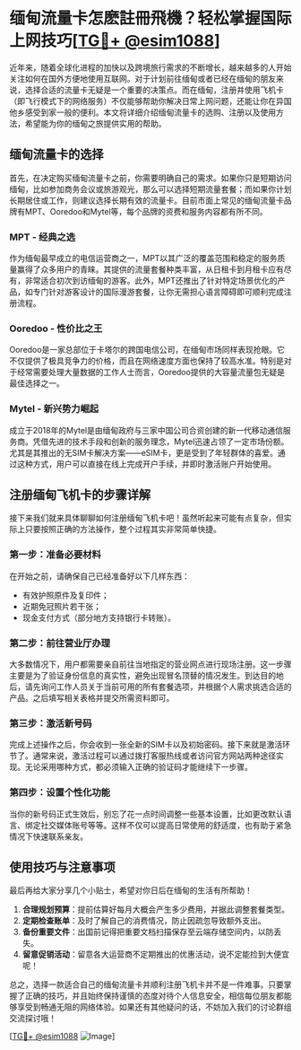 # 缅甸流量卡怎麽註冊飛機？轻松掌握国际上网技巧[[TG💪+ @esim1088](https://t.me/s/esim1088)]

近年来，随着全球化进程的加快以及跨境旅行需求的不断增长，越来越多的人开始关注如何在国外方便地使用互联网。对于计划前往缅甸或者已经在缅甸的朋友来说，选择合适的流量卡无疑是一个重要的决策点。而在缅甸，注册并使用飞机卡（即飞行模式下的网络服务）不仅能够帮助你解决日常上网问题，还能让你在异国他乡感受到家一般的便利。本文将详细介绍缅甸流量卡的选购、注册以及使用方法，希望能为你的缅甸之旅提供实用的帮助。

## 缅甸流量卡的选择

首先，在决定购买缅甸流量卡之前，你需要明确自己的需求。如果你只是短期访问缅甸，比如参加商务会议或旅游观光，那么可以选择短期流量套餐；而如果你计划长期居住或工作，则建议选择长期有效的流量卡。目前市面上常见的缅甸流量卡品牌有MPT、Ooredoo和Mytel等，每个品牌的资费和服务内容都有所不同。

### MPT - 经典之选

作为缅甸最早成立的电信运营商之一，MPT以其广泛的覆盖范围和稳定的服务质量赢得了众多用户的青睐。其提供的流量套餐种类丰富，从日租卡到月租卡应有尽有，非常适合初次到访缅甸的游客。此外，MPT还推出了针对特定场景优化的产品，如专门针对游客设计的国际漫游套餐，让你无需担心语言障碍即可顺利完成注册流程。

### Ooredoo - 性价比之王

Ooredoo是一家总部位于卡塔尔的跨国电信公司，在缅甸市场同样表现抢眼。它不仅提供了极具竞争力的价格，而且在网络速度方面也保持了较高水准。特别是对于经常需要处理大量数据的工作人士而言，Ooredoo提供的大容量流量包无疑是最佳选择之一。

### Mytel - 新兴势力崛起

成立于2018年的Mytel是由缅甸政府与三家中国公司合资创建的新一代移动通信服务商。凭借先进的技术手段和创新的服务理念，Mytel迅速占领了一定市场份额。尤其是其推出的无SIM卡解决方案——eSIM卡，更是受到了年轻群体的喜爱。通过这种方式，用户可以直接在线上完成开户手续，并即时激活账户开始使用。

## 注册缅甸飞机卡的步骤详解

接下来我们就来具体聊聊如何注册缅甸飞机卡吧！虽然听起来可能有点复杂，但实际上只要按照正确的方法操作，整个过程其实非常简单快捷。

### 第一步：准备必要材料

在开始之前，请确保自己已经准备好以下几样东西：
- 有效护照原件及复印件；
- 近期免冠照片若干张；
- 现金支付方式（部分地方支持银行卡转账）。

### 第二步：前往营业厅办理

大多数情况下，用户都需要亲自前往当地指定的营业网点进行现场注册。这一步骤主要是为了验证身份信息的真实性，避免出现冒名顶替的情况发生。到达目的地后，请先询问工作人员关于当前可用的所有套餐选项，并根据个人需求挑选合适的产品。之后填写相关表格并提交所需资料即可。

### 第三步：激活新号码

完成上述操作之后，你会收到一张全新的SIM卡以及初始密码。接下来就是激活环节了。通常来说，激活过程可以通过拨打客服热线或者访问官方网站两种途径实现。无论采用哪种方式，都必须输入正确的验证码才能继续下一步骤。

### 第四步：设置个性化功能

当你的新号码正式生效后，别忘了花一点时间调整一些基本设置，比如更改默认语言、绑定社交媒体账号等等。这样不仅可以提高日常使用的舒适度，也有助于紧急情况下快速联系亲友。

## 使用技巧与注意事项

最后再给大家分享几个小贴士，希望对你日后在缅甸的生活有所帮助！

1. **合理规划预算**：提前估算好每月大概会产生多少费用，并据此调整套餐类型。
2. **定期检查账单**：及时了解自己的消费情况，防止因疏忽导致额外支出。
3. **备份重要文件**：出国前记得把重要文档扫描保存至云端存储空间内，以防丢失。
4. **留意促销活动**：留意各大运营商不定期推出的优惠活动，说不定能捡到大便宜呢！

总之，选择一款适合自己的缅甸流量卡并顺利注册飞机卡并不是一件难事。只要掌握了正确的技巧，并且始终保持谨慎的态度对待个人信息安全，相信每位朋友都能够享受到畅通无阻的网络体验。如果还有其他疑问的话，不妨加入我们的讨论群组交流探讨哦！

[[TG💪+ @esim1088](https://t.me/s/esim1088) ![Image](https://i.postimg.cc/4NQfJmqS/Snipaste-2025-05-13-00-14-12.png)]